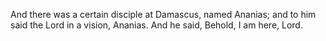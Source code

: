 And there was a certain disciple at Damascus, named Ananias; and to him said the Lord in a vision, Ananias. And he said, Behold, I am here, Lord.
